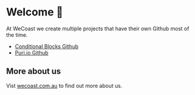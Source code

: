 # Welcome 👋

At WeCoast we create multiple projects that have their own Github most of the time. 

-  [Conditional Blocks Github](https://github.com/conditionalblocks)
-  [Puri.io Github](https://github.com/puri-io)

## More about us

Vist [wecoast.com.au](https://wecoast.com.au) to find out more about us.
